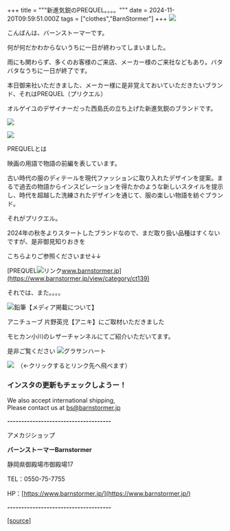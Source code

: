 +++
title = """新進気鋭のPREQUEL。。。。"""
date = 2024-11-20T09:59:51.000Z
tags = ["clothes","BarnStormer"]
+++
[![](https://stat.ameba.jp/user_images/20231023/16/barnstormer-go/b2/03/p/o0420015015354743273.png)](https://ameblo.jp/barnstormer-go/entry-12825670498.html)

こんばんは、バーンストーマーです。

何が何だかわからないうちに一日が終わってしまいました。

雨にも関わらず、多くのお客様のご来店、メーカー様のご来社などもあり。バタバタなうちに一日が終了です。

本日御来社いただきました、メーカー様に是非覚えておいていただきたいブランド、それはPREQUEL（プリクエル）

オルゲイユのデザイナーだった西島氏の立ち上げた新進気鋭のブランドです。

[![](https://stat.ameba.jp/user_images/20241120/19/barnstormer-go/0d/ef/j/o0466070015512308048.jpg)](https://stat.ameba.jp/user_images/20241120/19/barnstormer-go/0d/ef/j/o0466070015512308048.jpg)

[![](https://stat.ameba.jp/user_images/20241120/19/barnstormer-go/cb/7d/j/o0466070015512308050.jpg)](https://stat.ameba.jp/user_images/20241120/19/barnstormer-go/cb/7d/j/o0466070015512308050.jpg)

PREQUELとは

映画の用語で物語の前編を表しています。

古い時代の服のディテールを現代ファッションに取り入れたデザインを提案。まるで過去の物語からインスピレーションを得たかのような新しいスタイルを提示し、時代を超越した洗練されたデザインを通じて、服の楽しい物語を紡ぐブランド。

それがプリクエル。

2024年の秋冬よりスタートしたブランドなので、まだ取り扱い品種はすくないですが、是非御見知りおきを

こちらよりご参照くださいませ↓↓

[PREQUEL![リンク](https://c.stat100.ameba.jp/ameblo/symbols/v3.20.0/svg/gray/editor_link.svg)www.barnstormer.jp](https://www.barnstormer.jp/view/category/ct139)

それでは、また。。。。

![鉛筆](https://stat100.ameba.jp/blog/ucs/img/char/char3/519.png)【メディア掲載について】

アニチューブ 片野英児【アニキ】にご取材いただきました

モヒカン小川のレザーチャンネルにてご紹介いただいてます。

是非ご覧ください ![グラサンハート](https://stat100.ameba.jp/blog/ucs/img/char/char3/148.png)

[![](https://stat.ameba.jp/user_images/20230412/16/barnstormer-go/6a/23/p/o0108010815269242493.png)](https://www.instagram.com/barnstormer_daily/)　（←クリックするとリンク先へ飛べます）

### インスタの更新もチェックしようー！

We also accept international shipping,  
Please contact us at bs@barnstormer.jp

**\-------------------------------------**

アメカジショップ

**バーンストーマーBarnstormer**

静岡県御殿場市御殿場17

TEL：0550-75-7755

HP：[https://www.barnstormer.jp/](https://www.barnstormer.jp/)

**\-------------------------------------**

[[source]](https://ameblo.jp/barnstormer-go/entry-12875742730.html)
